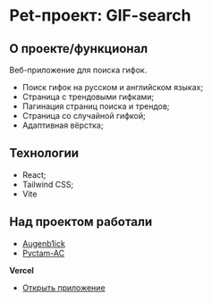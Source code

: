 # Pet-проект: GIF-search

## О проекте/функционал

Веб-приложение для поиска гифок.

- Поиск гифок на русском и английском языках;
- Страница с трендовыми гифками;
- Пагинация страниц поиска и трендов;
- Страница со случайной гифкой;
- Адаптивная вёрстка;

## Технологии

- React;
- Tailwind CSS;
- Vite

## Над проектом работали

- [Augenb1ick](https://github.com/Augenb1ick)
- [Pyctam-AC](https://github.com/Pyctam-AC)

**Vercel**

- [Открыть приложение](https://pyctam-ac.github.io/Gif-search/index.html)
